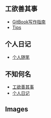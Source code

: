 
## 工欲善其事


- [GitBook写作指南](0-工欲善其事/1-GitBook写作指南.md)
- [Tips](0-工欲善其事/2-Tips.md)

## 个人日记


- [个人随笔](1-个人日记/1-个人随笔.md)

## 不知何名


- [工欲善其事]()
- [个人日记]()

##  Images
